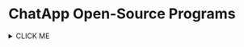 # ChatApp Open-Source Programs

<details><summary>CLICK ME</summary>
<p>

#### We can hide anything, even code!

```ruby
   puts "Hello World"
```

</p>
</details>
